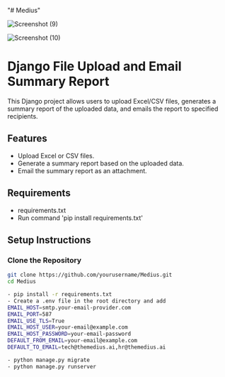 "# Medius" 


![Screenshot (9)](https://github.com/KrishnakGitHub/Medius/assets/41542288/55479c7f-7c1a-49ec-b145-afc1d41752c8)

![Screenshot (10)](https://github.com/KrishnakGitHub/Medius/assets/41542288/5515c0c1-03f0-4746-83f5-5dbe0cfe3416)


# Django File Upload and Email Summary Report

This Django project allows users to upload Excel/CSV files, generates a summary report of the uploaded data, and emails the report to specified recipients.

## Features

- Upload Excel or CSV files.
- Generate a summary report based on the uploaded data.
- Email the summary report as an attachment.

## Requirements

- requirements.txt
- Run command 'pip install requirements.txt'

## Setup Instructions

### Clone the Repository

```bash
git clone https://github.com/yourusername/Medius.git
cd Medius

- pip install -r requirements.txt
- Create a .env file in the root directory and add
EMAIL_HOST=smtp.your-email-provider.com
EMAIL_PORT=587
EMAIL_USE_TLS=True
EMAIL_HOST_USER=your-email@example.com
EMAIL_HOST_PASSWORD=your-email-password
DEFAULT_FROM_EMAIL=your-email@example.com
DEFAULT_TO_EMAIL=tech@themedius.ai,hr@themedius.ai

- python manage.py migrate
- python manage.py runserver


